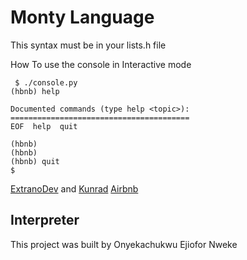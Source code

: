 # Monty Language

This syntax must be in your lists.h file

How To use the console in Interactive mode
```
 $ ./console.py
(hbnb) help

Documented commands (type help <topic>):
========================================
EOF  help  quit

(hbnb) 
(hbnb) 
(hbnb) quit
$
```

[ExtranoDev](https://www.github.com/ExtranoDev) and [Kunrad](https://www.github.com/kunrad)
[Airbnb](www.airbnb.com)
## Interpreter
This project was built by Onyekachukwu Ejiofor Nweke
